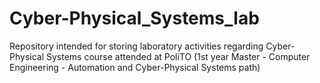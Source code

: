 # Cyber-Physical_Systems_lab
Repository intended for storing laboratory activities regarding Cyber-Physical Systems course attended at PoliTO (1st year Master - Computer Engineering - Automation and Cyber-Physical Systems path)

